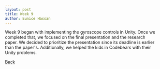 ```yaml
---
layout: post
title: Week 9
author: Eunice Hassan
---
```


Week 9 began with implementing the gyroscope controls in Unity. Once we completed that, we focused on the final presentation and the research paper. We decided to prioritize the presentation since its deadline is earlier than the paper's. Additionally, we helped the kids in Codebears with their Unity problems.

[Back](./my-blog.html)


